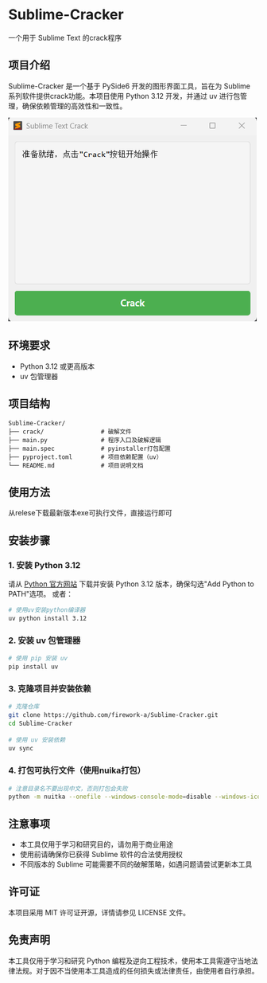# Sublime-Cracker

一个用于 Sublime Text 的crack程序

## 项目介绍

Sublime-Cracker 是一个基于 PySide6 开发的图形界面工具，旨在为 Sublime 系列软件提供crack功能。本项目使用 Python 3.12 开发，并通过 uv 进行包管理，确保依赖管理的高效性和一致性。

![主界面](./docs/screenshot_1.png "主界面")

## 环境要求

- Python 3.12 或更高版本
- uv 包管理器

## 项目结构
```text
Sublime-Cracker/
├── crack/                # 破解文件
├── main.py               # 程序入口及破解逻辑
├── main.spec             # pyinstaller打包配置
├── pyproject.toml        # 项目依赖配置（uv）
└── README.md             # 项目说明文档
```
## 使用方法

从relese下载最新版本exe可执行文件，直接运行即可

## 安装步骤

### 1. 安装 Python 3.12

请从 [Python 官方网站](https://www.python.org/downloads/) 下载并安装 Python 3.12 版本，确保勾选"Add Python to PATH"选项。
或者：

```bash
# 使用uv安装python编译器
uv python install 3.12
```

### 2. 安装 uv 包管理器

```bash
# 使用 pip 安装 uv
pip install uv
```

### 3. 克隆项目并安装依赖

```bash
# 克隆仓库
git clone https://github.com/firework-a/Sublime-Cracker.git
cd Sublime-Cracker

# 使用 uv 安装依赖
uv sync
```

### 4. 打包可执行文件（使用nuika打包）

```bash
# 注意目录名不要出现中文，否则打包会失败
python -m nuitka --onefile --windows-console-mode=disable --windows-icon-from-ico="sublime_text.ico" --enable-plugin=pyside6 --follow-import-to=need --output-dir=output --output-filename="SublimeCracker" main.py
```

## 注意事项
- 本工具仅用于学习和研究目的，请勿用于商业用途
- 使用前请确保你已获得 Sublime 软件的合法使用授权
- 不同版本的 Sublime 可能需要不同的破解策略，如遇问题请尝试更新本工具

## 许可证
本项目采用 MIT 许可证开源，详情请参见 LICENSE 文件。

## 免责声明
本工具仅用于学习和研究 Python 编程及逆向工程技术，使用本工具需遵守当地法律法规。对于因不当使用本工具造成的任何损失或法律责任，由使用者自行承担。